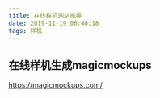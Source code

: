```yaml
---
title: 在线样机网站推荐
date: 2019-11-19 06:40:18
tags: 样机
---
```



## 在线样机生成magicmockups


https://magicmockups.com/
